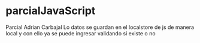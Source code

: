 # parcialJavaScript
Parcial Adrian Carbajal
Lo datos se guardan en el localstore de js de manera local y con ello ya se puede ingresar validando si existe o no 
